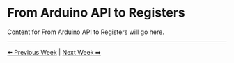 # From Arduino API to Registers

Content for From Arduino API to Registers will go here.

---
[⬅️ Previous Week](../Week05_Multiple_IO/manual.md) | [Next Week ➡️](../Week07_BitwiseOps/manual.md)
